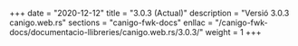 +++
date        = "2020-12-12"
title       = "3.0.3 (Actual)"
description = "Versió 3.0.3 canigo.web.rs"
sections    = "canigo-fwk-docs"
enllac		= "/canigo-fwk-docs/documentacio-llibreries/canigo.web.rs/3.0.3/"
weight		= 1
+++
